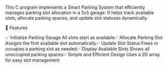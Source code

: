 This C program implements a Smart Parking System that efficiently manages parking slot allocation in a 5x5 garage. 
It helps track available slots, allocate parking spaces, and update slot statuses dynamically.

📜 Features

✅ Initialize Parking Garage 
All slots start as available✅ Allocate Parking Slot
Assigns the first available slot automatically✅ Update Slot Status 
Frees or occupies a parking slot as needed✅ Display Available Slots 
Shows all unoccupied parking spaces✅ Simple and Efficient Design
Uses a 2D array for easy slot management
